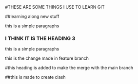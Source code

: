 #THESE ARE SOME THINGS I USE TO LEARN GIT

##learning along new stuff

this is a simple paragraphs

### I THINK IT IS THE HEADING 3

this is a simple paragraphs

this is the change made in feature branch


#this heading is added to make the merge with the main branch

##this is made to create clash